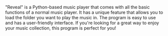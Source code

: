 "Reveal" is a Python-based music player that comes with all the basic functions of a normal music player. It has a unique feature that allows you to load the folder you want to play the music in. The program is easy to use and has a user-friendly interface. If you're looking for a great way to enjoy your music collection, this program is perfect for you!
